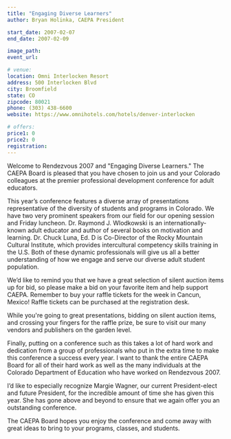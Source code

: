 ```yaml
---
title: "Engaging Diverse Learners"
author: Bryan Holinka, CAEPA President

start_date: 2007-02-07
end_date: 2007-02-09

image_path: 
event_url: 

# venue:
location: Omni Interlocken Resort
address: 500 Interlocken Blvd
city: Broomfield
state: CO
zipcode: 80021
phone: (303) 438-6600
website: https://www.omnihotels.com/hotels/denver-interlocken

# offers:
price1: 0
price2: 0
registration: 
---
```

Welcome to Rendezvous 2007 and "Engaging Diverse Learners." The CAEPA Board is pleased that you have chosen to join us and your Colorado colleagues at the premier professional development conference for adult educators.

This year’s conference features a diverse array of presentations representative of the diversity of students and programs in Colorado. We have two very prominent speakers from our field for our opening session and Friday luncheon. Dr. Raymond J. Wlodkowski is an internationally-known adult educator and author of several books on motivation and learning. Dr. Chuck Luna, Ed. D is Co-Director of the Rocky Mountain Cultural Institute, which provides intercultural competency skills training in the U.S. Both of these dynamic professionals will give us all a better understanding of how we engage and serve our diverse adult student population.

We’d like to remind you that we have a great selection of silent auction items up for bid, so please make a bid on your favorite item and help support CAEPA. Remember to buy your raffle tickets for the week in Cancun, Mexico! Raffle tickets can be purchased at the registration desk.

While you're going to great presentations, bidding on silent auction items, and crossing your fingers for the raffle prize, be sure to visit our many vendors and publishers on the garden level.

Finally, putting on a conference such as this takes a lot of hard work and dedication from a group of professionals who put in the extra time to make this conference a success every year. I want to thank the entire CAEPA Board for all of their hard work as well as the many individuals at the Colorado Department of Education who have worked on Rendezvous 2007.

I’d like to especially recognize Margie Wagner, our current President-elect and future President, for the incredible amount of time she has given this year. She has gone above and beyond to ensure that we again offer you an outstanding conference.

The CAEPA Board hopes you enjoy the conference and come away with great ideas to bring to your programs, classes, and students.